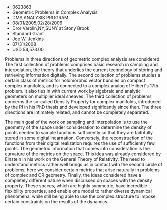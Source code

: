 
* 0623863
* Geometric Problems in Complex Analysis
* DMS,ANALYSIS PROGRAM
* 08/01/2005,02/28/2006
* Dror Varolin,NY,SUNY at Stony Brook
* Standard Grant
* Joe W. Jenkins
* 07/31/2008
* USD 54,573.00

Problems in three directions of geometric complex analysis are considered. The
first collection of problems comprises basic research in sampling and
interpolation, the theory that underlies the current technology of storing and
retrieving information digitally. The second collection of problems studies a
certain class of metrics for holomorphic vector bundles on compact complex
manifolds, and is connected to a complex analog of Hilbert's 17th problem. It
also ties in with current work by algebraic and analytic geometers on multiplier
ideal sheaves. The third collection of problems concerns the so-called Density
Property for complex manifolds, introduced by the PI in his PhD thesis and
developed significantly since then. The three directions are intimately related,
and cannot be completely separated.

The main goal of the work on sampling and interpolation is to use the geometry
of the space under consideration to determine the density of points needed to
sample functions sufficiently so that they are faithfully stored in some digital
incarnation. Conversely, the reconstruction of the functions from their digital
realization requires the use of sufficiently few points. The geometric
information that comes into consideration is the curvature of the metrics on the
space. This idea was already considered by Einstein in his work on the General
Theory of Relativity. The need to understand metrics rather well brings us in
contact with the second circle of problems; here we consider certain metrics
that arise naturally in problems of complex and CR geometry. Finally, the ideas
considered have a completely different nature when discussed on spaces with the
density property. These spaces, which are highly symmetric, have incredible
flexibility properties, and enable one model to rather diverse dynamical
phenomena, while still being able to use the complex structure to impose certain
constraints on the results of the dynamics.



